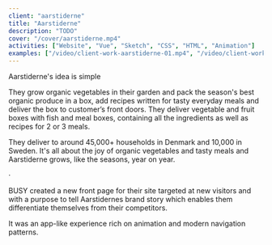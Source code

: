 ```yaml
---
client: "aarstiderne"
title: "Aarstiderne"
description: "TODO"
cover: "/cover/aarstiderne.mp4"
activities: ["Website", "Vue", "Sketch", "CSS", "HTML", "Animation"]
examples: ["/video/client-work-aarstiderne-01.mp4", "/video/client-work-aarstiderne-02.mp4"]
---
```


Aarstiderne's idea is simple

They grow organic vegetables in their garden and pack the season's best organic produce in a box, add recipes written for tasty everyday meals and deliver the box to customer’s front doors. They deliver vegetable and fruit boxes with fish and meal boxes, containing all the ingredients as well as recipes for 2 or 3 meals.

They deliver to around 45,000+ households in Denmark and 10,000 in Sweden. It's all about the joy of organic vegetables and tasty meals and Aarstiderne grows, like the seasons, year on year.

&middot;

BUSY created a new front page for their site targeted at new visitors and with a purpose to tell Aarstidernes brand story which enables them differentiate themselves from their competitors.

It was an app-like experience rich on animation and modern navigation patterns.